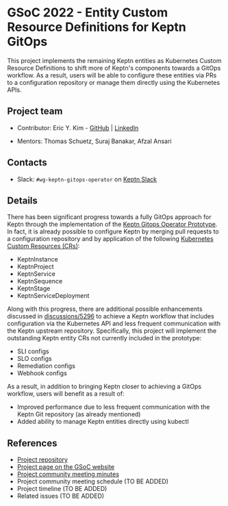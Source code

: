 GSoC 2022 - Entity Custom Resource Definitions for Keptn GitOps
==========

This project implements the remaining Keptn entities as Kubernetes Custom Resource Definitions
to shift more of Keptn's components towards a GitOps workflow.
As a result, users will be able to configure these entities 
via PRs to a configuration repository or manage them directly using the Kubernetes APIs.

## Project team

- Contributor: Eric Y. Kim - [GitHub](https://github.com/eyskim) | [LinkedIn](https://www.linkedin.com/in/eykim195/)

- Mentors:
Thomas Schuetz,
Suraj Banakar,
Afzal Ansari

## Contacts

- Slack: `#wg-keptn-gitops-operator` on [Keptn Slack](https://keptn.sh/community/#slack)

## Details

There has been significant progress towards a fully GitOps approach for Keptn through the implementation of the [Keptn Gitops Operator Prototype](https://github.com/keptn-sandbox/keptn-gitops-operator). In fact, it is already possible to configure Keptn by merging pull requests to a configuration repository and by application of the following [Kubernetes Custom Resources (CRs)](https://github.com/keptn-sandbox/keptn-gitops-operator#custom-resources):
- KeptnInstance
- KeptnProject
- KeptnService
- KeptnSequence
- KeptnStage
- KeptnServiceDeployment

Along with this progress, there are additional possible enhancements discussed in [discussions/5296](https://github.com/keptn/keptn/discussions/5296) to achieve a Keptn workflow that includes configuration via the Kubernetes API and less frequent communication with the Keptn upstream repository. Specifically, this project will implement the outstanding Keptn entity CRs not currently included in the prototype:
- SLI configs
- SLO configs
- Remediation configs
- Webhook configs

As a result, in addition to bringing Keptn closer to achieving a GitOps workflow, users will benefit as a result of:
- Improved performance due to less frequent communication with the Keptn Git repository (as already mentioned)
- Added ability to manage Keptn entities directly using kubectl

## References

* [Project repository](https://github.com/keptn-sandbox/keptn-gitops-operator)
* [Project page on the GSoC website](https://summerofcode.withgoogle.com/programs/2022/projects/yd9z3DBo)
* [Project community meeting minutes](https://docs.google.com/document/d/11bA3hswCThFNZKFGFN5XMyPDvAjpVW3nBvzAw-CXSS4)
* Project community meeting schedule (TO BE ADDED)
* Project timeline (TO BE ADDED)
* Related issues (TO BE ADDED)
